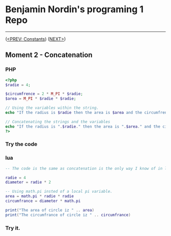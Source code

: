 #  Benjamin Nordin's programing 1 Repo #

***
([<PREV: Constants](../constants/code.md)) ([NEXT\>]())

##  Moment 2 - Concatenation ##


### PHP ###
```php
<?php
$radie = 4;

$circumfrence = 2 * M_PI * $radie;
$area = M_PI * $radie * $radie;

// Using the variables within the string.
echo "If the radius is $radie then the area is $area and the circumfrence is $circumfrence.\n";

// Concatenating the strings and the variables
echo "If the radius is ".$radie." then the area is ".$area." and the circumfrence is ".$circumfrence."\n";
?>
```
### Try the code ###
<script src="//repl.it/embed/Kuv6/4.js"></script>

### lua ###

``` lua
-- The code is the same as concatenation is the only way I know of in lua to insert datatypes into strings.

radie = 4
diameter = radie * 2

-- Using math.pi insted of a local pi variable.
area = math.pi * radie * radie
circumfrance = diameter * math.pi

print("The area of circle iz " .. area)
print("The circumfrance of circle iz " .. circumfrance)
```

### Try it. ###
<script src="//repl.it/embed/KvZH/1.js"></script>
